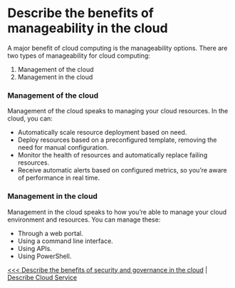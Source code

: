 # Describe the benefits of manageability in the cloud

A major benefit of cloud computing is the manageability options. There are two types of manageability for cloud computing:

1. Management of the cloud
2. Management in the cloud


### Management of the cloud

Management of the cloud speaks to managing your cloud resources. In the cloud, you can:

- Automatically scale resource deployment based on need.
- Deploy resources based on a preconfigured template, removing the need for manual configuration.
- Monitor the health of resources and automatically replace failing resources.
- Receive automatic alerts based on configured metrics, so you’re aware of performance in real time.

### Management in the cloud

Management in the cloud speaks to how you’re able to manage your cloud environment and resources. You can manage these:

- Through a web portal.
- Using a command line interface.
- Using APIs.
- Using PowerShell.

[<<< Describe the benefits of security and governance in the cloud](103-describe-the-benefits-of-security-and-governance-in-the-cloud.md) | [Describe Cloud Service](../103-describe-cloud-service-type/README.md)